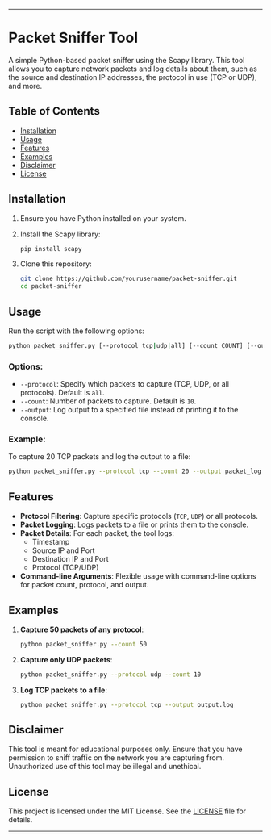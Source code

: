 

---

# Packet Sniffer Tool

A simple Python-based packet sniffer using the Scapy library. This tool allows you to capture network packets and log details about them, such as the source and destination IP addresses, the protocol in use (TCP or UDP), and more.

## Table of Contents

- [Installation](#installation)
- [Usage](#usage)
- [Features](#features)
- [Examples](#examples)
- [Disclaimer](#disclaimer)
- [License](#license)

## Installation

1. Ensure you have Python installed on your system.
2. Install the Scapy library:

   ```bash
   pip install scapy
   ```

3. Clone this repository:

   ```bash
   git clone https://github.com/yourusername/packet-sniffer.git
   cd packet-sniffer
   ```

## Usage

Run the script with the following options:

```bash
python packet_sniffer.py [--protocol tcp|udp|all] [--count COUNT] [--output FILE]
```

### Options:
- `--protocol`: Specify which packets to capture (TCP, UDP, or all protocols). Default is `all`.
- `--count`: Number of packets to capture. Default is `10`.
- `--output`: Log output to a specified file instead of printing it to the console.

### Example:

To capture 20 TCP packets and log the output to a file:

```bash
python packet_sniffer.py --protocol tcp --count 20 --output packet_log.txt
```

## Features

- **Protocol Filtering**: Capture specific protocols (`TCP`, `UDP`) or all protocols.
- **Packet Logging**: Logs packets to a file or prints them to the console.
- **Packet Details**: For each packet, the tool logs:
  - Timestamp
  - Source IP and Port
  - Destination IP and Port
  - Protocol (TCP/UDP)
- **Command-line Arguments**: Flexible usage with command-line options for packet count, protocol, and output.

## Examples

1. **Capture 50 packets of any protocol**:
    ```bash
    python packet_sniffer.py --count 50
    ```

2. **Capture only UDP packets**:
    ```bash
    python packet_sniffer.py --protocol udp --count 10
    ```

3. **Log TCP packets to a file**:
    ```bash
    python packet_sniffer.py --protocol tcp --output output.log
    ```

## Disclaimer

This tool is meant for educational purposes only. Ensure that you have permission to sniff traffic on the network you are capturing from. Unauthorized use of this tool may be illegal and unethical.

## License

This project is licensed under the MIT License. See the [LICENSE](LICENSE) file for details.

---
